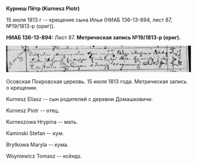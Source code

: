 **Курнеш Пётр (Kurnesz Piotr)**

15 июля 1813 г -- крещение сына Ильи (НИАБ 136-13-894, лист 87,
№19/1813-р (ориг)).

**НИАБ 136-13-894:** Лист 87. **Метрическая запись №19/1813-р (ориг).**

![](./media/56480a9957b0c742c6b4bdca9629b3de345845ed.png)

Осовская Покровская церковь. 15 июля 1813 года. Метрическая запись о
крещении.

Kurnesz Eliasz -- сын родителей с деревни Домашковичи.

Kurnesz Piotr -- отец.

Kurneszowa Hrypina -- мать.

Kaminski Stefan -- кум.

Brytkowa Maryla -- кума.

Woyniewicz Tomasz -- ксёндз.
